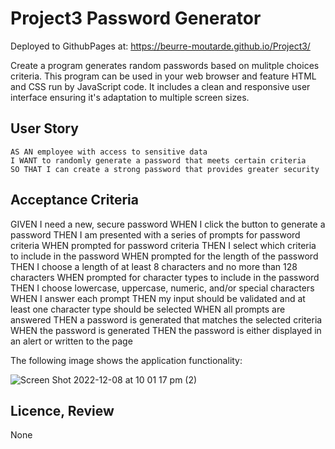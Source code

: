 # Project3 Password Generator

Deployed to GithubPages at: https://beurre-moutarde.github.io/Project3/


Create a program generates random passwords based on mulitple choices criteria. This program can be used in your web browser and feature HTML and CSS run by JavaScript code. It includes a clean and responsive user interface ensuring it's adaptation to multiple screen sizes.

## User Story

```
AS AN employee with access to sensitive data
I WANT to randomly generate a password that meets certain criteria
SO THAT I can create a strong password that provides greater security
```

## Acceptance Criteria

GIVEN I need a new, secure password
WHEN I click the button to generate a password
THEN I am presented with a series of prompts for password criteria
WHEN prompted for password criteria
THEN I select which criteria to include in the password
WHEN prompted for the length of the password
THEN I choose a length of at least 8 characters and no more than 128 characters
WHEN prompted for character types to include in the password
THEN I choose lowercase, uppercase, numeric, and/or special characters
WHEN I answer each prompt
THEN my input should be validated and at least one character type should be selected
WHEN all prompts are answered
THEN a password is generated that matches the selected criteria
WHEN the password is generated
THEN the password is either displayed in an alert or written to the page

The following image shows the application functionality: 

![Screen Shot 2022-12-08 at 10 01 17 pm (2)](https://user-images.githubusercontent.com/116129687/206430483-e84cffe1-597d-45e6-95c6-a7e5aca04d80.png)

## Licence, Review

None



